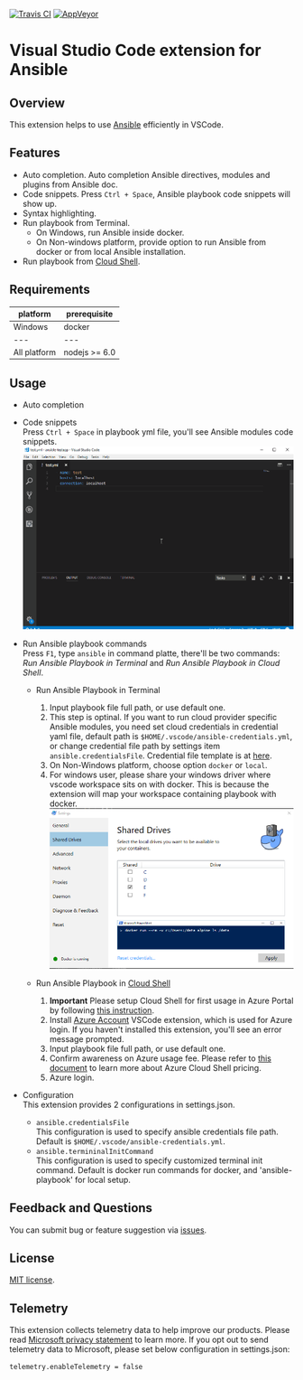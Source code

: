 [![Travis CI](https://travis-ci.org/VSChina/vscode-ansible.svg?branch=master)](https://travis-ci.org/VSChina/vscode-ansible)
[![AppVeyor](https://ci.appveyor.com/api/projects/status/kq11m16pl22k29un?svg=true)](https://ci.appveyor.com/project/yungez/vscode-ansible)

# Visual Studio Code extension for Ansible

## Overview
This extension helps to use [Ansible](https://www.ansible.com/) efficiently in VSCode.

## Features

  - Auto completion. Auto completion Ansible directives, modules and plugins from Ansible doc.
  - Code snippets.  Press `Ctrl + Space`, Ansible playbook code snippets will show up.
  - Syntax highlighting.
  - Run playbook from Terminal.
    - On Windows, run Ansible inside docker.
    - On Non-windows platform, provide option to run Ansible from docker or from local Ansible installation.
  - Run playbook from [Cloud Shell](https://azure.microsoft.com/en-us/features/cloud-shell/). 


## Requirements

|platform|prerequisite|
|--------|-----------|
|Windows|docker|
|---|---|
|All platform| nodejs >= 6.0 |

## Usage
- Auto completion
- Code snippets  
    Press `Ctrl + Space` in playbook yml file, you'll see Ansible modules code snippets.    
    ![auto completion and code snippets](./images/authoring.gif)
    
- Run Ansible playbook commands  
  Press `F1`, type `ansible` in command platte, there'll be two commands: *Run Ansible Playbook in Terminal* and *Run Ansible Playbook in Cloud Shell*.
  
  - Run Ansible Playbook in Terminal
    1. Input playbook file full path, or use default one.
    1. This step is optinal. If you want to run cloud provider specific Ansible modules, you need set cloud credentials in credential yaml file, default path is `$HOME/.vscode/ansible-credentials.yml`, or change credential file path by settings item  `ansible.credentialsFile`. Credential file template is at [here](https://github.com/VSChina/vscode-ansible/blob/master/config/credentials.yml).
    1. On Non-Windows platform, choose option `docker` or `local`.
    1. For windows user, please share your windows driver where vscode workspace sits on with docker. This is because the extension will map your workspace containing playbook with docker.   
       ![docker share driver](./images/dockerconfig.png)


  - Run Ansible Playbook in [Cloud Shell](https://azure.microsoft.com/en-us/features/cloud-shell/) 
    1. **Important** Please setup Cloud Shell for first usage in Azure Portal by following [this instruction](https://docs.microsoft.com/en-us/azure/cloud-shell/overview).
    1. Install [Azure Account](https://marketplace.visualstudio.com/items?itemName=ms-vscode.azure-account) VSCode extension, which is used for Azure login. If you haven't installed this extension, you'll see an error message prompted.
    1. Input playbook file full path, or use default one.
    1. Confirm awareness on Azure usage fee. Please refer to [this document](https://docs.microsoft.com/en-us/azure/cloud-shell/pricing) to learn more about Azure Cloud Shell pricing.
    1. Azure login.


- Configuration  
  This extension provides 2 configurations in settings.json.
  - `ansible.credentialsFile`  
    This configuration is used to specify ansible credentials file path. Default is `$HOME/.vscode/ansible-credentials.yml`.
  - `ansible.termininalInitCommand`  
    This configuration is used to specify customized terminal init command. Default is docker run commands for docker, and 'ansible-playbook' for local setup.


## Feedback and Questions
You can submit bug or feature suggestion via [issues](https://github.com/VSChina/vscode-ansible/issues/new).

## License
[MIT license](./LICENSE.md).

## Telemetry
This extension collects telemetry data to help improve our products. Please read [Microsoft privacy statement](https://privacy.microsoft.com/en-us/privacystatement) to learn more. If you opt out to send telemetry data to Microsoft, please set below configuration in settings.json:
```
telemetry.enableTelemetry = false
```









